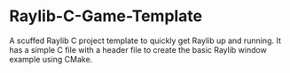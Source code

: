 # Raylib-C-Game-Template
A scuffed Raylib C project template to quickly get Raylib up and running. It has a simple C file with a header file to create the basic Raylib window example using CMake.
